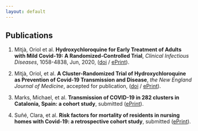 ```yaml
---
layout: default
---
```


## Publications

1. Mitjà, Oriol et al. **Hydroxychloroquine for Early Treatment of Adults with Mild Covid-19: A Randomized-Controlled Trial**, *Clinical Infectious Diseases*, 1058-4838, Jun, 2020, ([doi](https://doi.org/10.1093/cid/ciaa1009) / [ePrint](https://academic.oup.com/cid/advance-article-pdf/doi/10.1093/cid/ciaa1009/33504392/ciaa1009.pdf)).

2. Mitjà, Oriol, et al. **A Cluster-Randomized Trial of Hydroxychloroquine as Prevention of Covid-19 Transmission and Disease**, *the New England Journal of Medicine*, accepted for publication, ([doi](https://doi.org/10.1101/2020.07.20.20157651) / [ePrint](https://www.medrxiv.org/content/early/2020/07/26/2020.07.20.20157651.full.pdf)).

3. Marks, Michael, et al. **Transmission of COVID-19 in 282 clusters in Catalonia, Spain: a cohort study**, submitted ([ePrint](transmission282.pdf)).

4. Suñé, Clara, et al. **Risk factors for mortality of residents in nursing homes with Covid-19: a retrospective cohort study**, submitted ([ePrint](risk_residents.pdf)).
